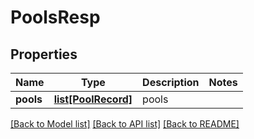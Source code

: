 # PoolsResp

## Properties
Name | Type | Description | Notes
------------ | ------------- | ------------- | -------------
**pools** | [**list[PoolRecord]**](PoolRecord.md) | pools | 

[[Back to Model list]](../README.md#documentation-for-models) [[Back to API list]](../README.md#documentation-for-api-endpoints) [[Back to README]](../README.md)


